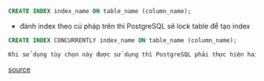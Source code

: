 ```sql
CREATE INDEX index_name ON table_name (column_name);
```

- đánh index theo cú pháp trên thì PostgreSQL sẽ lock table để tạo index


```sql
CREATE INDEX CONCURRENTLY index_name ON table_name (column_name);
```

```html
Khi sử dụng tùy chọn này được sử dụng thì PostgreSQL phải thực hiện hai lần quét bảng, và nó sẽ đợi tất cả các giao dịch hiện có làm thay đổi đến database chấm dứt để thực hiện. Và hẳn nhiên khi khối lượng công việc nhiều lên như vậy thì phương pháp tạo index này sẽ tiêu tốn tài nguyên hơn thông thường đáng kể. Tuy nhiên, vì nó cho phép các hoạt động bình thường tiếp tục trong khi tạo index, nên phương pháp này rất hữu ích để thêm các index mới trong môi trường production.
```


[source](https://viblo.asia/p/investigation-tao-va-quan-ly-index-postgresql-gAm5yrMXKdb)
